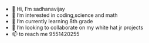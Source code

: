 - 👋 Hi, I’m sadhanavijay
- 👀 I’m interested in coding,science and math
- 🌱 I’m currently learning 8th grade 
- 💞️ I’m looking to collaborate on my white hat jr projects
- 📫 to reach me 9551420255

<!---
sadhanavijay/sadhanavijay is a ✨ special ✨ repository because its `README.md` (this file) appears on your GitHub profile.
You can click the Preview link to take a look at your changes.
--->
